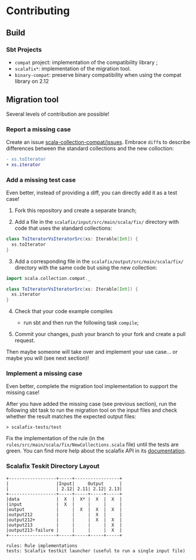 # Contributing

## Build

### Sbt Projects

- `compat` project: implementation of the compatibility library ;
- `scalafix*`: implementation of the migration tool.
- `binary-compat`: preserve binary compatibility when using the compat library on 2.12

## Migration tool

Several levels of contribution are possible!

### Report a missing case

Create an issue [scala-collection-compat/issues](https://github.com/scala/scala-collection-compat/issues).
Embrace `diff`s to describe differences between the standard collections and
the new colloction:

~~~ diff
- xs.toIterator
+ xs.iterator
~~~

### Add a missing test case

Even better, instead of providing a diff, you can directly add it as a test case!

1. Fork this repository and create a separate branch;

2. Add a file in the `scalafix/input/src/main/scala/fix/` directory with code
   that uses the standard collections:

~~~ scala
class ToIteratorVsIteratorSrc(xs: Iterable[Int]) {
  xs.toIterator
}
~~~

3. Add a corresponding file in the `scalafix/output/src/main/scala/fix/` directory
   with the same code but using the new collection:

~~~ scala
import scala.collection.compat._

class ToIteratorVsIteratorSrc(xs: Iterable[Int]) {
  xs.iterator
}
~~~

4. Check that your code example compiles
    - run sbt
      and then run the following task `compile`;

5. Commit your changes, push your branch to your fork and create a pull request.

Then maybe someone will take over and implement your use case… or maybe you will
(see next section)!

### Implement a missing case

Even better, complete the migration tool implementation to support the missing case!

After you have added the missing case (see previous section), run the following
sbt task to run the migration tool on the input files and check whether the result matches the
expected output files:

~~~
> scalafix-tests/test
~~~

Fix the implementation of the rule (in the `rules/src/main/scala/fix/NewCollections.scala` file) until the
tests are green. You can find more help about the scalafix API in its
[documentation](https://scalacenter.github.io/scalafix/docs/rule-authors/setup).


### Scalafix Teskit Directory Layout


```
+------------------+-----+-----------------+
|                  |Input|     Output      |
|                  | 2.12| 2.11| 2.12| 2.13|
+------------------+-----+-----+-----+-----+
|data              |  X  |  X* |  X  |  X  |
|input             |  X  |     |     |     |
|output            |     |  X  |  X  |  X  |
|output212         |     |     |  X  |     |
|output212+        |     |     |  X  |  X  |
|output213         |     |     |     |  X  |
|output213-failure |     |     |     |  X  |
+------------------+-----+-----+-----+-----+

rules: Rule implementations
tests: Scalafix testkit launcher (useful to run a single input file)
```
